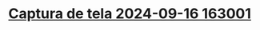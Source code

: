 # [Captura de tela 2024-09-16 163001](https://github.com/user-attachments/assets/7a813c15-b13f-438c-beed-f8188e5afcb1)
